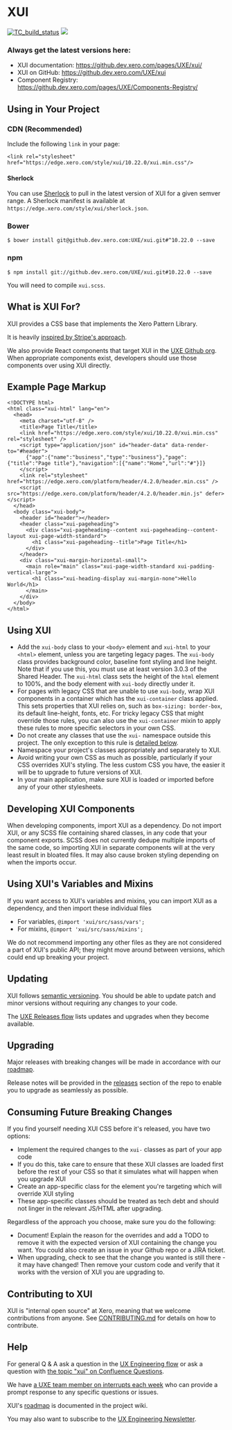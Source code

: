 XUI
===

[![TC_build_status](https://teamcity.dev.xero.com/app/rest/builds/buildType:id:Xui_Style_Master/statusIcon)](https://teamcity.dev.xero.com/viewType.html?buildTypeId=Xui_Style_Master)
![](https://github.dev.xero.com/pages/UXE/Home/interrupt.svg)

### Always get the latest versions here:
* XUI documentation: https://github.dev.xero.com/pages/UXE/xui/
* XUI on GitHub: https://github.dev.xero.com/UXE/xui
* Component Registry: https://github.dev.xero.com/pages/UXE/Components-Registry/ 


Using in Your Project
---------------------

### CDN (Recommended)

Include the following `link` in your page:

<!--?prettify lang=html?-->
```
<link rel="stylesheet" href="https://edge.xero.com/style/xui/10.22.0/xui.min.css"/>
```

#### Sherlock

You can use [Sherlock](https://github.dev.xero.com/Xero/Sherlock) to pull in the latest version of XUI for a given semver range.
A Sherlock manifest is available at `https://edge.xero.com/style/xui/sherlock.json`.

### Bower

<!--?prettify?-->
```
$ bower install git@github.dev.xero.com:UXE/xui.git#^10.22.0 --save
```

### npm

<!--?prettify?-->
```
$ npm install git://github.dev.xero.com/UXE/xui.git#10.22.0 --save
```

You will need to compile `xui.scss`.


What is XUI For?
----------------

XUI provides a CSS base that implements the Xero Pattern Library.

It is heavily [inspired by Stripe's approach](http://www.youtube.com/watch?feature=player_embedded&v=NHpSmJrEvRQ).

We also provide React components that target XUI in the [UXE Github org](https://github.dev.xero.com/UXE).
When appropriate components exist, developers should use those components over using XUI directly.

Example Page Markup
-------------------
<!--?prettify lang=html?-->
```
<!DOCTYPE html>
<html class="xui-html" lang="en">
  <head>
    <meta charset="utf-8" />
    <title>Page Title</title>
    <link href="https://edge.xero.com/style/xui/10.22.0/xui.min.css" rel="stylesheet" />
    <script type="application/json" id="header-data" data-render-to="#header">
      {"app":{"name":"business","type":"business"},"page":{"title":"Page title"},"navigation":[{"name":"Home","url":"#"}]}
    </script>
    <link rel="stylesheet" href="https://edge.xero.com/platform/header/4.2.0/header.min.css" />
    <script src="https://edge.xero.com/platform/header/4.2.0/header.min.js" defer></script>
  </head>
  <body class="xui-body">
    <header id="header"></header>
    <header class="xui-pageheading">
      <div class="xui-pageheading--content xui-pageheading--content-layout xui-page-width-standard">
        <h1 class="xui-pageheading--title">Page Title</h1>
      </div>
    </header>
    <div class="xui-margin-horizontal-small">
      <main role="main" class="xui-page-width-standard xui-padding-vertical-large">
        <h1 class="xui-heading-display xui-margin-none">Hello World</h1>
      </main>
    </div>
  </body>
</html>
```

Using XUI
---------

 * Add the `xui-body` class to your `<body>` element and `xui-html` to your
   `<html>` element, unless you are targeting legacy pages.
   The `xui-body` class provides background color, baseline font
   styling and line height. Note that if you use this, you must use at least
   version 3.0.3 of the Shared Header.
   The `xui-html` class sets the height of the `html` element to 100%, and
   the body element with `xui-body` directly under it.
 * For pages with legacy CSS that are unable to use `xui-body`, wrap XUI components in a container
   which has the `xui-container` class applied. This sets properties that XUI relies on,
   such as `box-sizing: border-box`, its default line-height, fonts, etc.
   For tricky legacy CSS that might override those rules, you can also use the
   `xui-container` mixin to apply these rules to more specific selectors in your own CSS.
 * Do not create any classes that use the `xui-` namespace outside this project.
   The only exception to this rule is [detailed below](#consuming-future-breaking-changes).
 * Namespace your project's classes appropriately and separately to XUI.
 * Avoid writing your own CSS as much as possible, particularly if your CSS
   overrides XUI's styling. The less custom CSS you have, the easier it will be
   to upgrade to future versions of XUI.
 * In your main application, make sure XUI is loaded or imported before any of
   your other stylesheets.

Developing XUI Components
-------------------------

When developing components, import XUI as a dependency. Do not import XUI,
or any SCSS file containing shared classes, in any code that your component
exports. SCSS does not currently dedupe multiple imports of the same code, so
importing XUI in separate components will at the very least result in bloated
files. It may also cause broken styling depending on when the imports occur.

Using XUI's Variables and Mixins
--------------------------------

If you want access to XUI's variables and mixins, you can import XUI as a dependency, and then import these individual files
  * For variables, `@import 'xui/src/sass/vars';`
  * For mixins, `@import 'xui/src/sass/mixins';`

We do not recommend importing any other files as they are not considered a part of XUI's public API; they might move around between versions, which could end up breaking your project.

Updating
--------

XUI follows [semantic versioning](http://semver.org). You should be able to update patch and minor versions without
requiring any changes to your code.

The [UXE Releases flow](https://www.flowdock.com/app/xero/uxe-releases) lists updates and upgrades when they
become available.


Upgrading
---------

Major releases with breaking changes will be made in accordance with our [roadmap](https://github.dev.xero.com/UXE/xui/wiki#roadmap).

Release notes will be provided in the [releases](https://github.dev.xero.com/UXE/xui/releases) section of the repo to
enable you to upgrade as seamlessly as possible.


Consuming Future Breaking Changes
---------------------------------

If you find yourself needing XUI CSS before it's released, you have two options:
* Implement the required changes to the `xui-` classes as part of your app code
 * If you do this, take care to ensure that these XUI classes are loaded first before the rest of your CSS so that it
   simulates what will happen when you upgrade XUI
* Create an app-specific class for the element you're targeting which will override XUI styling
 * These app-specific classes should be treated as tech debt and should not linger in the relevant JS/HTML after upgrading.

Regardless of the approach you choose, make sure you do the following:

* Document! Explain the reason for the overrides and add a TODO to remove it with the expected version of XUI containing
  the change you want. You could also create an issue in your Github repo or a JIRA ticket.
* When upgrading, check to see that the change you wanted is still there - it may have changed! Then remove your custom
  code and verify that it works with the version of XUI you are upgrading to.


Contributing to XUI
-------------------

XUI is "internal open source" at Xero, meaning that we welcome contributions from anyone.
See [CONTRIBUTING.md](https://github.dev.xero.com/UXE/xui/blob/master/CONTRIBUTING.md) for details on how to contribute.


Help
----

For general Q & A ask a question in the [UX Engineering flow](https://www.flowdock.com/app/xero/ux-engineering)
or ask a question with [the topic "xui" on Confluence Questions](https://confluence.inside.xero.com/questions/topics/126091267/xui).

We have [a UXE team member on interrupts each week](https://github.dev.xero.com/UXE/Home/wiki/Interrupts-Support-Schedule) who can provide a prompt response to any specific questions or issues.

XUI's [roadmap](https://github.dev.xero.com/UXE/xui/wiki#roadmap) is documented in the project wiki.

You may also want to subscribe to the [UX Engineering Newsletter](http://xero.us11.list-manage1.com/subscribe?u=b6eb05e31e28aab10df3721c6&id=5c27a93854).
